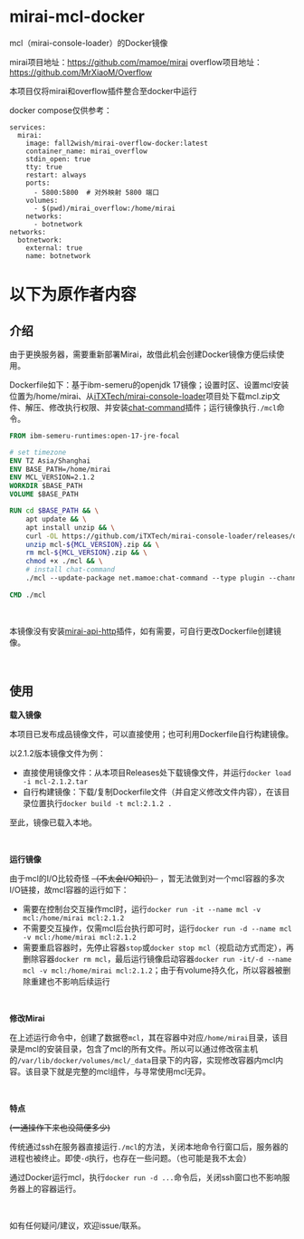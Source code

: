 # mirai-mcl-docker
mcl（mirai-console-loader）的Docker镜像

mirai项目地址：https://github.com/mamoe/mirai
overflow项目地址：https://github.com/MrXiaoM/Overflow

本项目仅将mirai和overflow插件整合至docker中运行
&nbsp;

docker compose仅供参考：
```
services:
  mirai:
    image: fall2wish/mirai-overflow-docker:latest
    container_name: mirai_overflow
    stdin_open: true
    tty: true
    restart: always
    ports:
      - 5800:5800  # 对外映射 5800 端口
    volumes:
      - $(pwd)/mirai_overflow:/home/mirai
    networks:
      - botnetwork
networks:
  botnetwork:
    external: true
    name: botnetwork
```

# 以下为原作者内容
## 介绍

由于更换服务器，需要重新部署Mirai，故借此机会创建Docker镜像方便后续使用。

Dockerfile如下：基于ibm-semeru的openjdk 17镜像；设置时区、设置mcl安装位置为/home/mirai、从[iTXTech/mirai-console-loader](https://github.com/iTXTech/mirai-console-loader/releases)项目处下载mcl.zip文件、解压、修改执行权限、并安装[chat-command](https://docs.mirai.mamoe.net/ConsoleTerminal.html#%E5%A6%82%E4%BD%95%E5%AE%89%E8%A3%85%E5%AE%98%E6%96%B9%E6%8F%92%E4%BB%B6)插件；运行镜像执行`./mcl`命令。

```dockerfile
FROM ibm-semeru-runtimes:open-17-jre-focal

# set timezone
ENV TZ Asia/Shanghai
ENV BASE_PATH=/home/mirai
ENV MCL_VERSION=2.1.2
WORKDIR $BASE_PATH
VOLUME $BASE_PATH

RUN cd $BASE_PATH && \
    apt update && \
    apt install unzip && \
    curl -OL https://github.com/iTXTech/mirai-console-loader/releases/download/v${MCL_VERSION}/mcl-${MCL_VERSION}.zip && \
    unzip mcl-${MCL_VERSION}.zip && \
    rm mcl-${MCL_VERSION}.zip && \
    chmod +x ./mcl && \
    # install chat-command
    ./mcl --update-package net.mamoe:chat-command --type plugin --channel stable
    
CMD ./mcl
```

&nbsp;

本镜像没有安装[mirai-api-http](https://docs.mirai.mamoe.net/ConsoleTerminal.html#%E5%A6%82%E4%BD%95%E5%AE%89%E8%A3%85%E5%AE%98%E6%96%B9%E6%8F%92%E4%BB%B6)插件，如有需要，可自行更改Dockerfile创建镜像。

&nbsp;

## 使用

**载入镜像**

本项目已发布成品镜像文件，可以直接使用；也可利用Dockerfile自行构建镜像。

以2.1.2版本镜像文件为例：

* 直接使用镜像文件：从本项目Releases处下载镜像文件，并运行`docker load -i mcl-2.1.2.tar`
* 自行构建镜像：下载/复制Dockerfile文件（并自定义修改文件内容），在该目录位置执行`docker build -t mcl:2.1.2 .`

至此，镜像已载入本地。

&nbsp;

**运行镜像**

由于mcl的I/O比较奇怪 ~~（不太会I/O知识）~~ ，暂无法做到对一个mcl容器的多次I/O链接，故mcl容器的运行如下：

* 需要在控制台交互操作mcl时，运行`docker run -it --name mcl -v mcl:/home/mirai mcl:2.1.2` 
* 不需要交互操作，仅需mcl后台执行即可时，运行`docker run -d --name mcl -v mcl:/home/mirai mcl:2.1.2`
* 需要重启容器时，先停止容器`stop`或`docker stop mcl`（视启动方式而定），再删除容器`docker rm mcl`，最后运行镜像启动容器`docker run -it/-d --name mcl -v mcl:/home/mirai mcl:2.1.2`；由于有volume持久化，所以容器被删除重建也不影响后续运行

&nbsp;

**修改Mirai**

在上述运行命令中，创建了数据卷`mcl`，其在容器中对应`/home/mirai`目录，该目录是mcl的安装目录，包含了mcl的所有文件。所以可以通过修改宿主机的`/var/lib/docker/volumes/mcl/_data`目录下的内容，实现修改容器内mcl内容。该目录下就是完整的mcl组件，与寻常使用mcl无异。

&nbsp;

**特点**

~~(一通操作下来也没简便多少)~~ 

传统通过ssh在服务器直接运行`./mcl`的方法，关闭本地命令行窗口后，服务器的进程也被终止。即使`-d`执行，也存在一些问题。（也可能是我不太会）

通过Docker运行mcl，执行`docker run -d ...`命令后，关闭ssh窗口也不影响服务器上的容器运行。

&nbsp;

如有任何疑问/建议，欢迎issue/联系。

